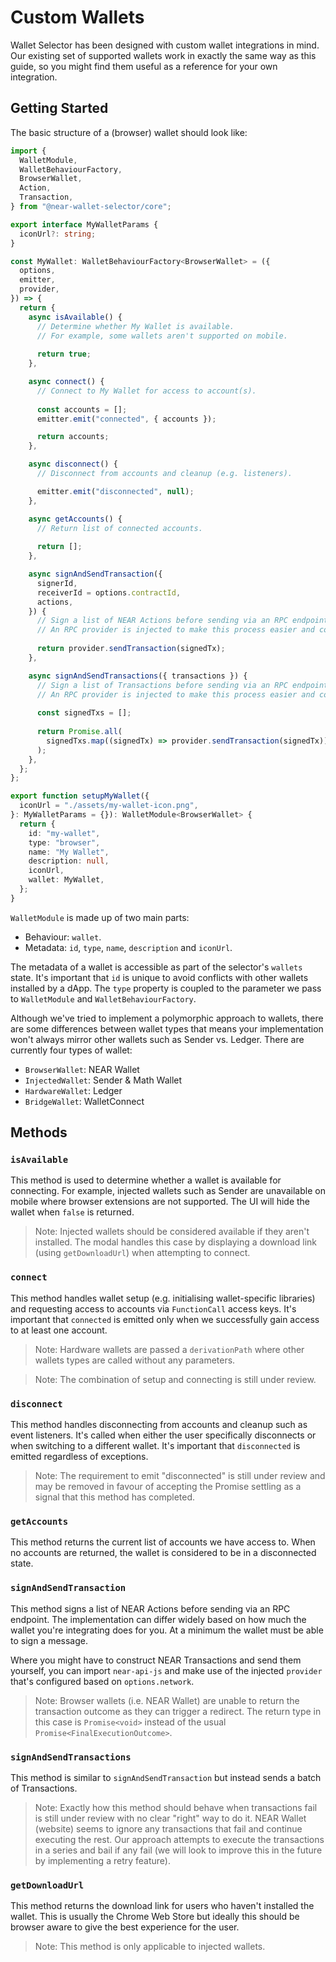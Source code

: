 # Custom Wallets

Wallet Selector has been designed with custom wallet integrations in mind. Our existing set of supported wallets work in exactly the same way as this guide, so you might find them useful as a reference for your own integration.

## Getting Started

The basic structure of a (browser) wallet should look like:

```ts
import {
  WalletModule,
  WalletBehaviourFactory,
  BrowserWallet,
  Action,
  Transaction,
} from "@near-wallet-selector/core";

export interface MyWalletParams {
  iconUrl?: string;
}

const MyWallet: WalletBehaviourFactory<BrowserWallet> = ({
  options,
  emitter,
  provider,
}) => {
  return {
    async isAvailable() {
      // Determine whether My Wallet is available.
      // For example, some wallets aren't supported on mobile.
      
      return true;
    },

    async connect() {
      // Connect to My Wallet for access to account(s).
      
      const accounts = [];
      emitter.emit("connected", { accounts });

      return accounts;
    },

    async disconnect() {
      // Disconnect from accounts and cleanup (e.g. listeners).

      emitter.emit("disconnected", null);
    },

    async getAccounts() {
      // Return list of connected accounts.
      
      return [];
    },

    async signAndSendTransaction({
      signerId,
      receiverId = options.contractId,
      actions,
    }) {
      // Sign a list of NEAR Actions before sending via an RPC endpoint.
      // An RPC provider is injected to make this process easier and configured based on options.network.
      
      return provider.sendTransaction(signedTx);
    },

    async signAndSendTransactions({ transactions }) {
      // Sign a list of Transactions before sending via an RPC endpoint.
      // An RPC provider is injected to make this process easier and configured based on options.network.
      
      const signedTxs = [];
        
      return Promise.all(
        signedTxs.map((signedTx) => provider.sendTransaction(signedTx))
      );
    },
  };
};

export function setupMyWallet({
  iconUrl = "./assets/my-wallet-icon.png",
}: MyWalletParams = {}): WalletModule<BrowserWallet> {
  return {
    id: "my-wallet",
    type: "browser",
    name: "My Wallet",
    description: null,
    iconUrl,
    wallet: MyWallet,
  };
}
```

`WalletModule` is made up of two main parts:
- Behaviour: `wallet`.
- Metadata: `id`, `type`, `name`, `description` and `iconUrl`.

The metadata of a wallet is accessible as part of the selector's `wallets` state. It's important that `id` is unique to avoid conflicts with other wallets installed by a dApp. The `type` property is coupled to the parameter we pass to `WalletModule` and `WalletBehaviourFactory`.

Although we've tried to implement a polymorphic approach to wallets, there are some differences between wallet types that means your implementation won't always mirror other wallets such as Sender vs. Ledger. There are currently four types of wallet:

- `BrowserWallet`: NEAR Wallet
- `InjectedWallet`: Sender & Math Wallet
- `HardwareWallet`: Ledger
- `BridgeWallet`: WalletConnect

## Methods

### `isAvailable`

This method is used to determine whether a wallet is available for connecting. For example, injected wallets such as Sender are unavailable on mobile where browser extensions are not supported. The UI will hide the wallet when `false` is returned.

> Note: Injected wallets should be considered available if they aren't installed. The modal handles this case by displaying a download link (using `getDownloadUrl`) when attempting to connect.

### `connect`

This method handles wallet setup (e.g. initialising wallet-specific libraries) and requesting access to accounts via `FunctionCall` access keys. It's important that `connected` is emitted only when we successfully gain access to at least one account.

> Note: Hardware wallets are passed a `derivationPath` where other wallets types are called without any parameters.

> Note: The combination of setup and connecting is still under review.

### `disconnect`

This method handles disconnecting from accounts and cleanup such as event listeners. It's called when either the user specifically disconnects or when switching to a different wallet. It's important that `disconnected` is emitted regardless of exceptions.

> Note: The requirement to emit "disconnected" is still under review and may be removed in favour of accepting the Promise settling as a signal that this method has completed. 

### `getAccounts`

This method returns the current list of accounts we have access to. When no accounts are returned, the wallet is considered to be in a disconnected state.

### `signAndSendTransaction`

This method signs a list of NEAR Actions before sending via an RPC endpoint. The implementation can differ widely based on how much the wallet you're integrating does for you. At a minimum the wallet must be able to sign a message.

Where you might have to construct NEAR Transactions and send them yourself, you can import `near-api-js` and make use of the injected `provider` that's configured based on `options.network`.

> Note: Browser wallets (i.e. NEAR Wallet) are unable to return the transaction outcome as they can trigger a redirect. The return type in this case is `Promise<void>` instead of the usual `Promise<FinalExecutionOutcome>`.

### `signAndSendTransactions`

This method is similar to `signAndSendTransaction` but instead sends a batch of Transactions.

> Note: Exactly how this method should behave when transactions fail is still under review with no clear "right" way to do it. NEAR Wallet (website) seems to ignore any transactions that fail and continue executing the rest. Our approach attempts to execute the transactions in a series and bail if any fail (we will look to improve this in the future by implementing a retry feature).

### `getDownloadUrl`

This method returns the download link for users who haven't installed the wallet. This is usually the Chrome Web Store but ideally this should be browser aware to give the best experience for the user.

> Note: This method is only applicable to injected wallets.
